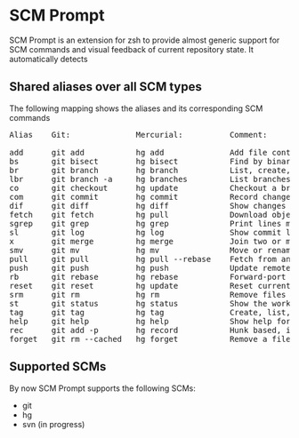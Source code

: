 SCM Prompt
===

SCM Prompt is an extension for zsh to provide almost generic support for SCM commands and visual feedback of current repository state. It automatically detects 

Shared aliases over all SCM types
---

The following mapping shows the aliases and its corresponding SCM commands

<pre>
Alias    Git:              Mercurial:          Comment:

add      git add           hg add              Add file contents to the index
bs       git bisect        hg bisect           Find by binary search the change that introduced a bug
br       git branch        hg branch           List, create, or delete branches
lbr      git branch -a     hg branches         List branches (inspired from HG)
co       git checkout      hg update           Checkout a branch or paths to the working tree
com      git commit        hg commit           Record changes to the repository
dif      git diff          hg diff             Show changes between commits, commit and working tree, etc
fetch    git fetch         hg pull             Download objects and refs from another repository
sgrep    git grep          hg grep             Print lines matching a pattern
sl       git log           hg log              Show commit logs
x        git merge         hg merge            Join two or more development histories together
smv      git mv            hg mv               Move or rename a file, a directory, or a symlink
pull     git pull          hg pull --rebase    Fetch from and merge with another repository or a local branch
push     git push          hg push             Update remote refs along with associated objects
rb       git rebase        hg rebase           Forward-port local commits to the updated upstream head
reset    git reset         hg update           Reset current HEAD to the specified state
srm      git rm            hg rm               Remove files from the working tree and from the index
st       git status        hg status           Show the working tree status
tag      git tag           hg tag              Create, list, delete or verify a tag object signed with GPG
help     git help          hg help             Show help for commands
rec      git add -p        hg record           Hunk based, interactive add
forget   git rm --cached   hg forget           Remove a file from repository, but not physically from disk
</pre>

Supported SCMs
---

By now SCM Prompt supports the following SCMs:

* git
* hg
* svn (in progress)

